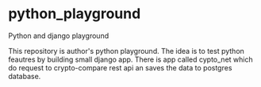 # python_playground
Python and django playground

This repository is author's python playground. The idea is to test python feautres by building small django app. 
There is app called cypto_net which do request to crypto-compare rest api an saves the data to postgres database.
